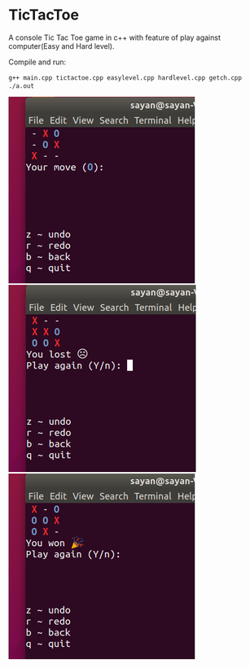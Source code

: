 # TicTacToe

A console Tic Tac Toe game in c++ with feature of play against computer(Easy and Hard level).

Compile and run:
```
g++ main.cpp tictactoe.cpp easylevel.cpp hardlevel.cpp getch.cpp
./a.out
```
![Pic 1](/images/VirtualBox_Ubuntu%2018.04%20LTS_02_10_2019_02_02_41.png)
![Pic 2](/images/VirtualBox_Ubuntu%2018.04%20LTS_02_10_2019_02_03_29.png)
![Pic 3](/images/VirtualBox_Ubuntu%2018.04%20LTS_02_10_2019_02_05_07.png)
